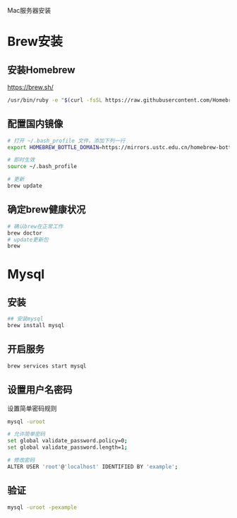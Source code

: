 Mac服务器安装
# Brew安装
## 安装Homebrew
https://brew.sh/
```bash
/usr/bin/ruby -e "$(curl -fsSL https://raw.githubusercontent.com/Homebrew/install/master/install)"
```
## 配置国内镜像
```bash
# 打开 ~/.bash_profile 文件，添加下列一行
export HOMEBREW_BOTTLE_DOMAIN=https://mirrors.ustc.edu.cn/homebrew-bottles

# 即时生效
source ~/.bash_profile

# 更新
brew update
```

## 确定brew健康状况
```bash
# 确认brew在正常工作
brew doctor
# update更新包
brew 
```

# Mysql
## 安装
```bash
## 安装mysql
brew install mysql 
```
## 开启服务
```bash
brew services start mysql
```

## 设置用户名密码
设置简单密码规则
```bash
mysql -uroot

# 允许简单密码
set global validate_password.policy=0;
set global validate_password.length=1;

# 修改密码
ALTER USER 'root'@'localhost' IDENTIFIED BY 'example';
```

## 验证
```bash
mysql -uroot -pexample
```









